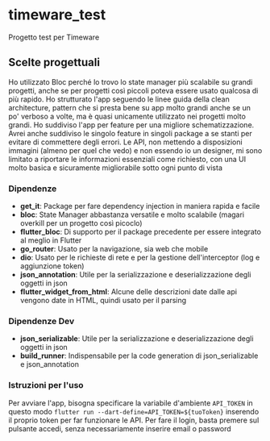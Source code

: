 # timeware_test

Progetto test per Timeware

## Scelte progettuali
Ho utilizzato Bloc perché lo trovo lo state manager più scalabile su grandi progetti, anche se per progetti così piccoli poteva essere usato qualcosa di più rapido. Ho strutturato l'app seguendo le linee guida della clean architecture, pattern che si presta bene su app molto grandi anche se un po' verboso a volte, ma è quasi unicamente utilizzato nei progetti molto grandi. Ho suddiviso l'app per feature per una migliore schematizzazione. Avrei anche suddiviso le singolo feature in singoli package a se stanti per evitare di commettere degli errori.
Le API, non mettendo a disposizioni immagini (almeno per quel che vedo) e non essendo io un designer, mi sono limitato a riportare le informazioni essenziali come richiesto, con una UI molto basica e sicuramente migliorabile sotto ogni punto di vista

### Dipendenze
- **get_it**: Package per fare dependency injection in maniera rapida e facile
- **bloc**: State Manager abbastanza versatile e molto scalabile (magari overkill per un progetto così picoclo)
- **flutter_bloc**: Di supporto per il package precedente per essere integrato al meglio in Flutter
- **go_router**: Usato per la navigazione, sia web che mobile
- **dio**: Usato per le richieste di rete e per la gestione dell'interceptor (log e aggiunzione token)
- **json_annotation**: Utile per la serializzazione e deserializzazione degli oggetti in json
- **flutter_widget_from_html**: Alcune delle descrizioni date dalle api vengono date in HTML, quindi usato per il parsing

### Dipendenze Dev
- **json_serializable**: Utile per la serializzazione e deserializzazione degli oggetti in json
- **build_runner**: Indispensabile per la code generation di json_serializable e json_annotation

### Istruzioni per l'uso
Per avviare l'app, bisogna specificare la variabile d'ambiente `API_TOKEN` in questo modo `flutter run --dart-define=API_TOKEN=${tuoToken}` inserendo il proprio token per far funzionare le API.
Per fare il login, basta premere sul pulsante accedi, senza necessariamente inserire email o password

